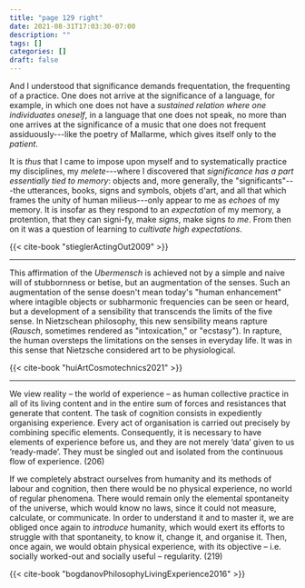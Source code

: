 ```yaml
---
title: "page 129 right"
date: 2021-08-31T17:03:30-07:00
description: ""
tags: []
categories: []
draft: false
---
```


And I understood that significance demands frequentation, the
frequenting of a practice. One does not arrive at the significance
of a language, for example, in which one does not have a 
*sustained relation where one individuates oneself*, in a language that one does
not speak, no more than one arrives at the significance of a music
that one does not frequent assiduously---like the poetry of Mallarme, 
which gives itself only to the *patient*. 

It is *thus* that I came to impose upon myself and to 
systematically practice my disciplines, my *melete*---where I discovered that
*significance has a part essentially tied to memory*: objects and, more
generally, the "significants"---the utterances, books, signs and symbols, 
objets d'art, and all that which frames the unity of human
milieus---only appear to me as *echoes* of my memory. It is insofar
as they respond to an *expectation* of my memory, a protention, that
they can signi-fy, make *signs*, make signs *to me*. From then on it
was a question of learning to *cultivate high expectations*.

{{< cite-book "stieglerActingOut2009" >}}

---

This affirmation of 
the *Ubermensch* is achieved not by a simple  and naive will of 
stubbornness or betise, but an augmentation of the senses. Such an 
augmentation of the sense doesn't mean today's "human enhancement"
where intagible objects or subharmonic frequencies can be
seen or heard, but a development of a sensibility that transcends the
limits of the five sense. In Nietzschean philosophy, this new 
sensibility means rapture (*Rausch*, sometimes rendered as "intoxication,"
or "ecstasy"). In rapture, the human oversteps the limitations on the
senses in everyday life. It was in this sense that Nietzsche considered art to be physiological.

{{< cite-book "huiArtCosmotechnics2021" >}}

---

We view reality – the world of experience – as human collective practice in
all of its living content and in the entire sum of forces and resistances that
generate that content. The task of cognition consists in expediently organising
experience. Every act of organisation is carried out precisely by combining
specific elements. Consequently, it is necessary to have elements of experience
before us, and they are not merely ‘data’ given to us ‘ready-made’. They must be
singled out and isolated from the continuous flow of experience. (206)

If we completely abstract ourselves from humanity and its methods of labour
and cognition, then there would be no physical experience, no world of regular phenomena. 
There would remain only the elemental spontaneity of the
universe, which would know no laws, since it could not measure, calculate, or
communicate. In order to understand it and to master it, we are obliged once
again to *introduce* humanity, which would exert its efforts to struggle with that
spontaneity, to know it, change it, and organise it. Then, once again, we would
obtain physical experience, with its objective – i.e. socially worked-out and
socially useful – regularity. (219)

{{< cite-book "bogdanovPhilosophyLivingExperience2016" >}}
